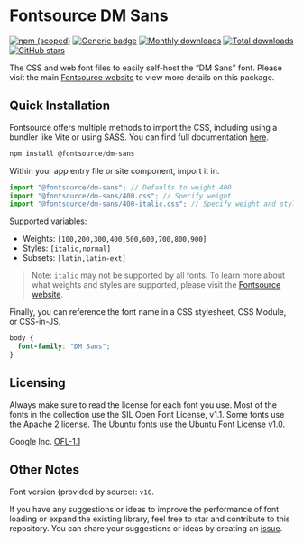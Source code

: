 # Fontsource DM Sans

[![npm (scoped)](https://img.shields.io/npm/v/@fontsource/dm-sans?color=brightgreen)](https://www.npmjs.com/package/@fontsource/dm-sans) [![Generic badge](https://img.shields.io/badge/fontsource-passing-brightgreen)](https://github.com/fontsource/fontsource) [![Monthly downloads](https://badgen.net/npm/dm/@fontsource/dm-sans)](https://github.com/fontsource/fontsource) [![Total downloads](https://badgen.net/npm/dt/@fontsource/dm-sans)](https://github.com/fontsource/fontsource) [![GitHub stars](https://img.shields.io/github/stars/fontsource/fontsource.svg?style=social&label=Star)](https://github.com/fontsource/fontsource/stargazers)

The CSS and web font files to easily self-host the “DM Sans” font. Please visit the main [Fontsource website](https://fontsource.org/fonts/dm-sans) to view more details on this package.

## Quick Installation

Fontsource offers multiple methods to import the CSS, including using a bundler like Vite or using SASS. You can find full documentation [here](https://fontsource.org/docs/getting-started/introduction).

```javascript
npm install @fontsource/dm-sans
```

Within your app entry file or site component, import it in.

```javascript
import "@fontsource/dm-sans"; // Defaults to weight 400
import "@fontsource/dm-sans/400.css"; // Specify weight
import "@fontsource/dm-sans/400-italic.css"; // Specify weight and style
```

Supported variables:
- Weights: `[100,200,300,400,500,600,700,800,900]`
- Styles: `[italic,normal]`
- Subsets: `[latin,latin-ext]`

> Note: `italic` may not be supported by all fonts. To learn more about what weights and styles are supported, please visit the [Fontsource website](https://fontsource.org/fonts/dm-sans).

Finally, you can reference the font name in a CSS stylesheet, CSS Module, or CSS-in-JS.

```css
body {
  font-family: "DM Sans";
}
```

## Licensing
Always make sure to read the license for each font you use. Most of the fonts in the collection use the SIL Open Font License, v1.1. Some fonts use the Apache 2 license. The Ubuntu fonts use the Ubuntu Font License v1.0.

Google Inc.
[OFL-1.1](http://scripts.sil.org/OFL)

## Other Notes
Font version (provided by source): `v16`.

If you have any suggestions or ideas to improve the performance of font loading or expand the existing library, feel free to star and contribute to this repository. You can share your suggestions or ideas by creating an [issue](https://github.com/fontsource/fontsource/issues).